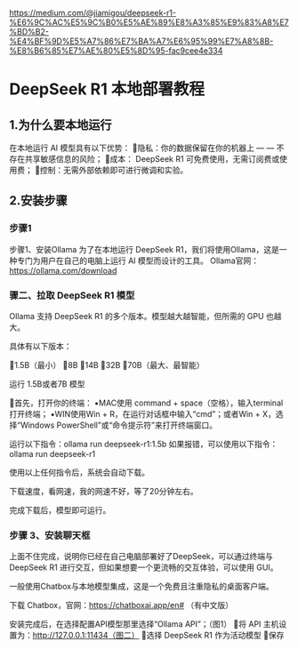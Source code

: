 https://medium.com/@jiamigou/deepseek-r1-%E6%9C%AC%E5%9C%B0%E5%AE%89%E8%A3%85%E9%83%A8%E7%BD%B2-%E4%BF%9D%E5%A7%86%E7%BA%A7%E6%95%99%E7%A8%8B-%E8%B6%85%E7%AE%80%E5%8D%95-fac9cee4e334
# DeepSeek R1 本地部署教程

## 1.为什么要本地运行

在本地运行 AI 模型具有以下优势：
🔸隐私：你的数据保留在你的机器上 — — 不存在共享敏感信息的风险；
🔸成本： DeepSeek R1 可免费使用，无需订阅费或使用费；
🔸控制：无需外部依赖即可进行微调和实验。

## 2.安装步骤

### 步骤1 

步骤1、安装Ollama
为了在本地运行 DeepSeek R1，我们将使用Ollama，这是一种专门为用户在自己的电脑上运行 AI 模型而设计的工具。
Ollama官网：https://ollama.com/download

### 骤二、拉取 DeepSeek R1 模型

Ollama 支持 DeepSeek R1 的多个版本。模型越大越智能，但所需的 GPU 也越大。

具体有以下版本：

🔹1.5B（最小）
🔹8B
🔹14B
🔹32B
🔹70B（最大、最智能）

运行 1.5B或者7B 模型

🔹首先，打开你的终端：
▪️MAC使用 command + space（空格），输入terminal 打开终端；
▪️WIN使用Win + R，在运行对话框中输入“cmd”；或者Win + X，选择“Windows PowerShell”或“命令提示符”来打开终端窗口。

运行以下指令：ollama run deepseek-r1:1.5b
如果报错，可以使用以下指令：ollama run deepseek-r1

使用以上任何指令后，系统会自动下载。

下载速度，看网速，我的网速不好，等了20分钟左右。

完成下载后，模型即可运行。

### 步骤 3、安装聊天框

上面不住完成，说明你已经在自己电脑部署好了DeepSeek，可以通过终端与 DeepSeek R1 进行交互，但如果想要一个更流畅的交互体验，可以使用 GUI。

一般使用Chatbox与本地模型集成，这是一个免费且注重隐私的桌面客户端。

下载 Chatbox，官网：https://chatboxai.app/en# （有中文版）


安装完成后，在选择配置API模型那里选择“Ollama API”；（图1）
🔸将 API 主机设置为：http://127.0.0.1:11434（图二）
🔸选择 DeepSeek R1 作为活动模型
🔸保存